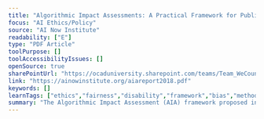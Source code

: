 ```yaml
---
title: "Algorithmic Impact Assessments: A Practical Framework for Public Agency Accountability"
focus: "AI Ethics/Policy"
source: "AI Now Institute"
readability: ["E"]
type: "PDF Article"
toolPurpose: []
toolAccessibilityIssues: []
openSource: true
sharePointUrl: "https://ocaduniversity.sharepoint.com/teams/Team_WeCount/Shared%20Documents/Resources%20and%20Tools/Literature%20(curated)/Algorthmic%20Impact%20Assessments.pdf"
link: "https://ainowinstitute.org/aiareport2018.pdf"
keywords: []
learnTags: ["ethics","fairness","disability","framework","bias","methods","government","business"]
summary: "The Algorithmic Impact Assessment (AIA) framework proposed in this report is designed to support affected communities and stakeholders as they seek to assess the claims made about these systems, and to determine where — or if — their use is acceptable.  "
---
```


